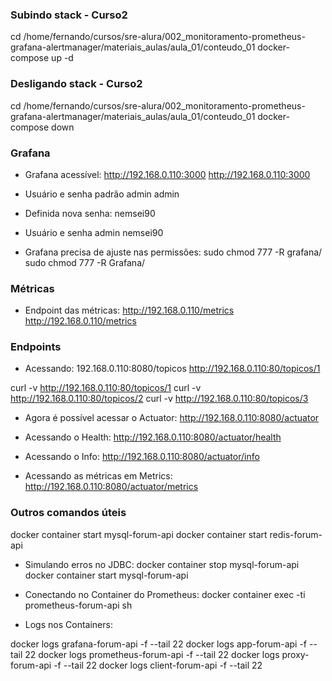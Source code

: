
### Subindo stack - Curso2

cd /home/fernando/cursos/sre-alura/002_monitoramento-prometheus-grafana-alertmanager/materiais_aulas/aula_01/conteudo_01
docker-compose up -d


### Desligando stack - Curso2

cd /home/fernando/cursos/sre-alura/002_monitoramento-prometheus-grafana-alertmanager/materiais_aulas/aula_01/conteudo_01
docker-compose down


### Grafana

- Grafana acessível:
http://192.168.0.110:3000
<http://192.168.0.110:3000>

- Usuário e senha padrão
admin
admin

- Definida nova senha:
nemsei90

- Usuário e senha
admin
nemsei90

- Grafana precisa de ajuste nas permissões:
sudo chmod 777 -R grafana/
sudo chmod 777 -R Grafana/


### Métricas

- Endpoint das métricas:
http://192.168.0.110/metrics
<http://192.168.0.110/metrics>





### Endpoints

- Acessando:
192.168.0.110:8080/topicos
http://192.168.0.110:80/topicos/1

curl -v http://192.168.0.110:80/topicos/1
curl -v http://192.168.0.110:80/topicos/2
curl -v http://192.168.0.110:80/topicos/3

- Agora é possível acessar o Actuator:
http://192.168.0.110:8080/actuator

- Acessando o Health:
http://192.168.0.110:8080/actuator/health

- Acessando o Info:
http://192.168.0.110:8080/actuator/info

- Acessando as métricas em Metrics:
http://192.168.0.110:8080/actuator/metrics





### Outros comandos úteis

docker container start mysql-forum-api
docker container start redis-forum-api


- Simulando erros no JDBC:
docker container stop mysql-forum-api
docker container start mysql-forum-api


- Conectando no Container do Prometheus:
docker container exec -ti prometheus-forum-api sh

- Logs nos Containers:

docker logs grafana-forum-api -f --tail 22
docker logs app-forum-api -f --tail 22
docker logs prometheus-forum-api -f --tail 22
docker logs proxy-forum-api -f --tail 22
docker logs client-forum-api -f --tail 22